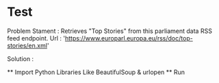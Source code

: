 # Test

Problem Stament : Retrieves "Top Stories" from this parliament data RSS feed endpoint. Url : 'https://www.europarl.europa.eu/rss/doc/top-stories/en.xml'

Solution :

** Import Python Libraries Like BeautifulSoup & urlopen
** Run

